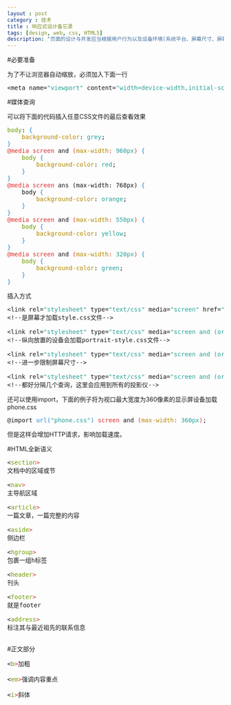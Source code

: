 ```yaml
---
layout : post
category : 技术
title : 响应式设计备忘录
tags: [design, web, css, HTML5]
description: "页面的设计与开发应当根据用户行为以及设备环境(系统平台、屏幕尺寸、屏幕定向等)进行相应的响应和调整。具体的实践方式由多方面组成，包括弹性网格和布局、图片、CSS media query的使用等。无论用户正在使用笔记本还是iPad，我们的页面都应该能够自动切换分辨率、图片尺寸及相关脚本功能等，以适应不同设备。"
---
```


#必要准备

为了不让浏览器自动缩放，必须加入下面一行

<style type="text/css">

.Constant { color: #2aa198; }
.Identifier { color: #268bd2; }
.LineNr { }
.Statement { color: #719e07; }
.Type { color: #b58900; }
.Special { color: #dc322f; }
</style>

<pre id='vimCodeElement' style="overflow:auto">
<span class="htmlTag">&lt;</span><span class="htmlTagName">meta</span><span class="htmlTag"> </span><span class="htmlArg">name</span><span class="htmlTag">=</span><span class="Constant">&quot;viewport&quot;</span><span class="htmlTag"> </span><span class="htmlArg">content</span><span class="htmlTag">=</span><span class="Constant">&quot;width=device-width,initial-scale=1.0&quot;</span><span class="htmlTag"> /&gt;</span>
</pre>


#媒体查询

可以将下面的代码插入任意CSS文件的最后查看效果

<pre id='vimCodeElement' style="overflow:auto">
<span class="Statement">body</span>: <span class="Identifier">{</span>
    <span class="Type">background-color</span>: <span class="Constant">grey</span>;
<span class="Identifier">}</span>
<span class="Special">@media</span> <span class="Special">screen</span> and <span class="Special">(</span><span class="Type">max-width</span><span class="Special">: </span><span class="Constant">960px</span><span class="Special">)</span> <span class="Identifier">{</span>
    <span class="Statement">body</span> <span class="Identifier">{</span>
        <span class="Type">background-color</span>: <span class="Constant">red</span>;
    <span class="Identifier">}</span>
<span class="Identifier">}</span>
<span class="Special">@media</span> <span class="Special">screen</span> ans (max-width: 768px) <span class="Identifier">{</span>
    body <span class="Identifier">{</span>
        <span class="Type">background-color</span>: <span class="Constant">orange</span>;
    <span class="Identifier">}</span>
<span class="Identifier">}</span>
<span class="Special">@media</span> <span class="Special">screen</span> and <span class="Special">(</span><span class="Type">max-width</span><span class="Special">: </span><span class="Constant">550px</span><span class="Special">)</span> <span class="Identifier">{</span>
    <span class="Statement">body</span> <span class="Identifier">{</span>
        <span class="Type">background-color</span>: <span class="Constant">yellow</span>;
    <span class="Identifier">}</span>
<span class="Identifier">}</span>
<span class="Special">@media</span> <span class="Special">screen</span> and <span class="Special">(</span><span class="Type">max-width</span><span class="Special">: </span><span class="Constant">320px</span><span class="Special">)</span> <span class="Identifier">{</span>
    <span class="Statement">body</span> <span class="Identifier">{</span>
        <span class="Type">background-color</span>: <span class="Constant">green</span>;
    <span class="Identifier">}</span>
<span class="Identifier">}</span>
</pre>




插入方式

<pre id='vimCodeElement' style="overflow:auto">
<span class="htmlTag">&lt;</span><span class="htmlTagName">link</span><span class="htmlTag"> </span><span class="htmlArg">rel</span><span class="htmlTag">=</span><span class="Constant">&quot;stylesheet&quot;</span><span class="htmlTag"> </span><span class="htmlArg">type</span><span class="htmlTag">=</span><span class="Constant">&quot;text/css&quot;</span><span class="htmlTag"> </span><span class="htmlArg">media</span><span class="htmlTag">=</span><span class="Constant">&quot;screen&quot;</span><span class="htmlTag"> </span><span class="htmlArg">href</span><span class="htmlTag">=</span><span class="Constant">&quot;style.css&quot;</span><span class="htmlTag"> /&gt;</span>
<span class="Comment">&lt;!</span><span class="Comment">--是屏幕才加载style.css文件--</span><span class="Comment">&gt;</span>

<span class="htmlTag">&lt;</span><span class="htmlTagName">link</span><span class="htmlTag"> </span><span class="htmlArg">rel</span><span class="htmlTag">=</span><span class="Constant">&quot;stylesheet&quot;</span><span class="htmlTag"> </span><span class="htmlArg">type</span><span class="htmlTag">=</span><span class="Constant">&quot;text/css&quot;</span><span class="htmlTag"> </span><span class="htmlArg">media</span><span class="htmlTag">=</span><span class="Constant">&quot;screen and (orientation: portrait)&quot;</span><span class="htmlTag"> </span><span class="htmlArg">href</span><span class="htmlTag">=</span><span class="Constant">&quot;portrait-style.css&quot;</span><span class="htmlTag"> /&gt;</span>
<span class="Comment">&lt;!</span><span class="Comment">--纵向放置的设备会加载portrait-style.css文件--</span><span class="Comment">&gt;</span>

<span class="htmlTag">&lt;</span><span class="htmlTagName">link</span><span class="htmlTag"> </span><span class="htmlArg">rel</span><span class="htmlTag">=</span><span class="Constant">&quot;stylesheet&quot;</span><span class="htmlTag"> </span><span class="htmlArg">type</span><span class="htmlTag">=</span><span class="Constant">&quot;text/css&quot;</span><span class="htmlTag"> </span><span class="htmlArg">media</span><span class="htmlTag">=</span><span class="Constant">&quot;screen and (orientation: portrait) ans (max-width: 800px)&quot;</span><span class="htmlTag"> </span><span class="htmlArg">href</span><span class="htmlTag">=</span><span class="Constant">&quot;800px-portrait-style.css&quot;</span><span class="htmlTag"> /&gt;</span>
<span class="Comment">&lt;!</span><span class="Comment">--进一步限制屏幕尺寸--</span><span class="Comment">&gt;</span>

<span class="htmlTag">&lt;</span><span class="htmlTagName">link</span><span class="htmlTag"> </span><span class="htmlArg">rel</span><span class="htmlTag">=</span><span class="Constant">&quot;stylesheet&quot;</span><span class="htmlTag"> </span><span class="htmlArg">type</span><span class="htmlTag">=</span><span class="Constant">&quot;text/css&quot;</span><span class="htmlTag"> </span><span class="htmlArg">media</span><span class="htmlTag">=</span><span class="Constant">&quot;screen and (orientation: portrait) ans (max-width: 800px), projection&quot;</span><span class="htmlTag"> </span><span class="htmlArg">href</span><span class="htmlTag">=</span><span class="Constant">&quot;800px-portrait-style.css&quot;</span><span class="htmlTag"> /&gt;</span>
<span class="Comment">&lt;!</span><span class="Comment">--都好分隔几个查询，这里会应用到所有的投影仪--</span><span class="Comment">&gt;</span>
</pre>


还可以使用import，下面的例子将为视口最大宽度为360像素的显示屏设备加载phone.css

<pre id='vimCodeElement' style="overflow:auto">
<span class="PreProc">@import </span><span class="Identifier">url(</span><span class="Constant">&quot;phone.css&quot;</span><span class="Identifier">)</span><span class="PreProc"> </span><span class="Special">screen</span><span class="PreProc"> and </span><span class="Special">(</span><span class="Type">max-width</span><span class="Special">: </span><span class="Constant">360px</span><span class="Special">)</span><span class="PreProc">;</span>
</pre>


但是这样会增加HTTP请求，影响加载速度。

#HTML全新语义

<pre id='vimCodeElement' style="overflow:auto">
&lt;<span class="Statement">section</span><span class="Special">&gt;</span>
文档中的区域或节

&lt;<span class="Statement">nav</span><span class="Special">&gt;</span>
主导航区域

&lt;<span class="Statement">article</span><span class="Special">&gt;</span>
一篇文章，一篇完整的内容

&lt;<span class="Statement">aside</span><span class="Special">&gt;</span>
侧边栏

&lt;<span class="Statement">hgroup</span><span class="Special">&gt;</span>
包裹一组h标签

&lt;<span class="Statement">header</span><span class="Special">&gt;</span>
刊头

&lt;<span class="Statement">footer</span><span class="Special">&gt;</span>
就是footer

&lt;<span class="Statement">address</span><span class="Special">&gt;</span>
标注其与最近祖先的联系信息

</pre>


#正文部分

<pre id='vimCodeElement' style="overflow:auto">
&lt;<span class="Statement">b</span><span class="Special">&gt;</span>加粗

&lt;<span class="Statement">em</span><span class="Special">&gt;</span>强调内容重点

&lt;<span class="Statement">i</span><span class="Special">&gt;</span>斜体
</pre>

